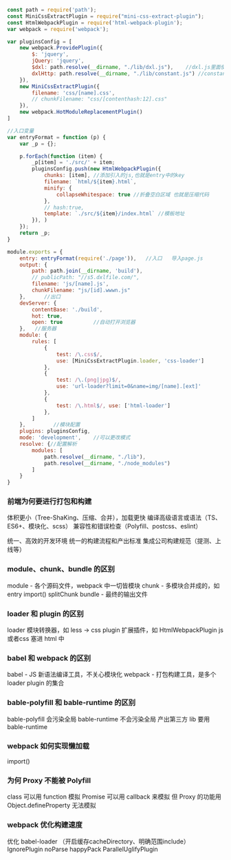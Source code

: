 ```js
const path = require('path');
const MiniCssExtractPlugin = require("mini-css-extract-plugin");
const HtmlWebpackPlugin = require('html-webpack-plugin');
var webpack = require('webpack');

var pluginsConfig = [
    new webpack.ProvidePlugin({
        $: 'jquery',
        jQuery: 'jquery',
        $dxl: path.resolve(__dirname, "./lib/dxl.js"),    //dxl.js里面使用$dxl
        dxlHttp: path.resolve(__dirname, "./lib/constant.js") //constant.js里面使用dxlHttp
    }),
    new MiniCssExtractPlugin({
        filename: 'css/[name].css',
        // chunkFilename: "css/[contenthash:12].css"
    }),
    new webpack.HotModuleReplacementPlugin()
]

//入口变量
var entryFormat = function (p) {
    var _p = {};

    p.forEach(function (item) {
        _p[item] = './src/' + item;
        pluginsConfig.push(new HtmlWebpackPlugin({
            chunks: [item], //添加引入的js,也就是entry中的key
            filename: `html/${item}.html`,
            minify: {
                collapseWhitespace: true //折叠空白区域 也就是压缩代码
            },
            // hash:true,
            template: `./src/${item}/index.html` //模板地址
        }), )
    });
    return _p;
}

module.exports = {
    entry: entryFormat(require('./page')),   //入口   导入page.js
    output: {
        path: path.join(__dirname, 'build'),
        // publicPath: "//s5.dxlfile.com/",
        filename: 'js/[name].js',
        chunkFilename: "js/[id].wwwn.js"
    },      //出口
    devServer: {
        contentBase: './build',
        hot: true,
        open: true          //自动打开浏览器
    },   //服务器
    module: {
        rules: [
            {
                test: /\.css$/,
                use: [MiniCssExtractPlugin.loader, 'css-loader']
            },
            {
                test: /\.(png|jpg)$/,
                use: 'url-loader?limit=0&name=img/[name].[ext]'
            },
            {
                test: /\.html$/, use: ['html-loader']
            },
        ]
    },         //模块配置
    plugins: pluginsConfig,
    mode: 'development',    //可以更改模式 
    resolve: {//配置解析
        modules: [
            path.resolve(__dirname, "./lib"),
            path.resolve(__dirname, "./node_modules")
        ]
    }
}
```

### 前端为何要进行打包和构建
体积更小（Tree-ShaKing、压缩、合并），加载更快
编译高级语言或语法（TS、ES6+、模块化、scss）
兼容性和错误检查（Polyfill、postcss、eslint）

统一、高效的开发环境
统一的构建流程和产出标准
集成公司构建规范（提测、上线等）

### module、chunk、bundle 的区别
module - 各个源码文件，webpack 中一切皆模块
chunk - 多模块合并成的，如 entry import() splitChunk
bundle - 最终的输出文件

### loader 和 plugin 的区别
loader 模块转换器，如 less -> css
plugin 扩展插件，如 HtmlWebpackPlugin js或者css 塞进 html 中

### babel 和 webpack 的区别
babel - JS 新语法编译工具，不关心模块化
webpack - 打包构建工具，是多个 loader plugin 的集合

### bable-polyfill 和 bable-runtime 的区别
bable-polyfill 会污染全局
bable-runtime 不会污染全局
产出第三方 lib 要用 bable-runtime

### webpack 如何实现懒加载
import()

### 为何 Proxy 不能被 Polyfill
class 可以用 function 模拟
Promise 可以用 callback 来模拟
但 Proxy 的功能用 Object.defineProperty 无法模拟

### webpack 优化构建速度
优化 babel-loader （开启缓存cacheDirectory、明确范围include）
IgnorePlugin
noParse
happyPack
ParallelUglifyPlugin